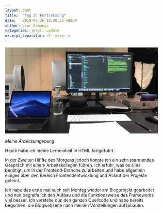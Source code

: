 ```yaml
---
layout: post
title:  "Tag 3: Fortsetzung"
date:   2019-06-26 10:06:33 +0200
author: Lior Kamanga
categories: jekyll update
excerpt_separator: <!--more-->
---
```


<img src="/assets/images/workspace.JPG" alt="Arbeitsplatz" width="700" class="images">

<p class="textCenter"><em>Meine Arbeitsumgebung</em></p>


Heute habe ich meine Lerneinheit in HTML fortgeführt.
<!--more-->
In der Zweiten Hälfte des Morgens jedoch konnte ich ein sehr spannendes Gespräch mit einem Arbeitskollegen führen. Ich erfuhr, was es alles benötigt, um in der Frontend-Branche zu arbeiten und habe allgemein einiges über den Bereich Frontendentwicklung und Ablauf der Projekte gelernt.

Ich habe das erste mal auch seit Montag wieder am Blogprojekt gearbeitet und nun begreife ich den Aufbau und die Funktionsweise des Frameworks viel besser. Ich verstehe nun den ganzen Quellcode und habe bereits begonnen, die Blogwebseite nach meinen Vorstellungen aufzubauen.